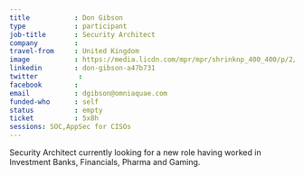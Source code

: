 ```yaml
---
title           : Don Gibson
type            : participant
job-title       : Security Architect
company         :
travel-from     : United Kingdom
image           : https://media.licdn.com/mpr/mpr/shrinknp_400_400/p/2/000/128/1c1/204156c.jpg
linkedin        : don-gibson-a47b731
twitter          :
facebook        :
email           : dgibson@omniaquae.com
funded-who      : self
status          : empty
ticket          : 5x8h
sessions: SOC,AppSec for CISOs
---
```


Security Architect currently looking for a new role having worked in Investment Banks, Financials, Pharma and Gaming.
